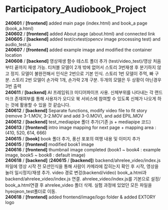 # Participatory_Audiobook_Project
**240601** / **[frontend]** added main page (index.html) and book_a page (book_a.html) <br>
**240602** / **[frontend]** added About page (about.html) and connected link <br>
**240605** / **[backend]** added test/cvtest(opencv image processing test) and audio_test.js <br>
**240607** / **[frontend]** added example image and modified the container location <br>
**240608** / **[backend]** 영상재생 함수 테스트 폴더 추가 (test/video_test)/영상 처음부터 끝까지 재생 가능. 티처블 모델이 2개 밖에 없어서 스토리 3번재생 후 분기하지 않고 정지. 모델이 불완전해서 인식은 2번으로 기본 인식. 스토리 1번 모델이 주먹, 빠 구분. 스토리 2번 모델이 손가락 1개, 손가락 2개 구분. 두개의 모델은 두 상황이 아닌경우 3번 출력 <br>
**240611** / **[backend]** AI 프레임워크 미디어파이프 사용. 신체부위를 나타내는 각 랜드마크 존재여부를 통해 사용자가 오디오 북 서비스에 참여할 수 있도록 신체가 나오게 하는 것에 활용할 수 있을 것 같습니다. <br>
**240612** / **[backend]** Separate functions, modify video file to fit story (remove 3-1.MOV, 3-2.MOV and add 3-0.MOV), and add EPIL.MOV <br>
**240612** / **[backend]** test_mediapipe 폴더 추가(기존 js + mediapipe 코드) <br>
**240613** / **[frontend]** intro image mapping for next page + mapping area : (410, 520, 614, 666) <br>
**240615** / **[book]** book 폴더 추가, 풍선 포포의 여행 내용 및 이미지 추가 <br>
**240615** / **[frontend]** modified book1 image <br>
**240616** / **[frontend]** thumbnail image completed (book1 ~ book4 : example image, book5 ~ book8 : default image) <br>
**240618** / **[backend]** (**240615** / **[backend]**) backend/ahrelee_video/index.js파일에 영상 시작 전 모션인식을 통해 사람이 카메라에 잡히는지 확인 후 시작, 영상을 눌러 일시정지/재생 추가.  video 경로 변겅(backend/video) book_a.html과 backend/ahrelee_video/index.js 연결. ahrelee_video/index.js를 기본으로 설정/ book_a.html연결 후 ahrelee_video 폴더 삭제. 실험 과정에 있었던 모든 파일을 hyeojeon_test폴더로 이동. <br>
**240618** / **[frontend]** added frontend/image/logo folder & added EXTORY logo <br>
